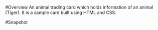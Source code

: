#Overview
An animal trading card which holds information of an animal (Tiger). It is a sample card built using HTML and CSS.

#Snapshot

